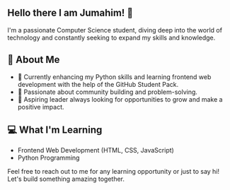 ## Hello there I am Jumahim! 👋


I'm a passionate Computer Science student, diving deep into the world of technology and constantly seeking to expand my skills and knowledge.

## 🚀 About Me

- 🌱 Currently enhancing my Python skills and learning frontend web development with the help of the GitHub Student Pack.
- 🤝 Passionate about community building and problem-solving.
- 🎯 Aspiring leader always looking for opportunities to grow and make a positive impact.

## 💻 What I'm Learning

- Frontend Web Development (HTML, CSS, JavaScript)
- Python Programming


Feel free to reach out to me for any learning opportunity or just to say hi! Let's build something amazing together.

<!--
**Ufidtech/Ufidtech** is a ✨ _special_ ✨ repository because its `README.md` (this file) appears on your GitHub profile.

Here are some ideas to get you started:

- 🔭 I’m currently working on ...
- 🌱 I’m currently learning ...
- 👯 I’m looking to collaborate on ...
- 🤔 I’m looking for help with ...
- 💬 Ask me about ...
- 📫 How to reach me: ...
- 😄 Pronouns: ...
- ⚡ Fun fact: ...
-->
